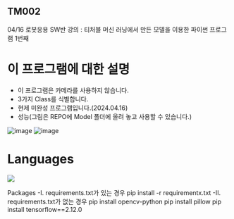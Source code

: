 ## TM002
04/16 로봇응용 SW반 강의 : 티처블 머신 러닝에서 만든 모델을 이용한 파이썬 프로그램 1번째
# 이 프로그램에 대한 설명
- 이 프로그램은 카메라를 사용하지 않습니다.
- 3가지 Class를 식별합니다.
- 현제 미완성 프로그램입니다.(2024.04.16)
- 성능(그림은 REPO에 Model 폴더에 올려 놓고 사용할 수 있습니다.)


![image](https://github.com/eru2/TM002/assets/165991738/c1f7e1e1-78f0-4d89-9abc-6873c8f721d5)
![image](https://github.com/eru2/TM002/assets/165991738/162786fd-1df1-474b-b921-bb07071c873e)


# Languages
<img src="https://img.shields.io/badge/Python-215678?style=for-the-badge&logo=Python&logoColor=white">


Packages
-I. requirements.txt가 있는 경우
pip install -r requirementx.txt
-II. requirements.txt가 없는 경우
  pip install opencv-python 
  pip install pillow 
  pip install tensorflow==2.12.0
